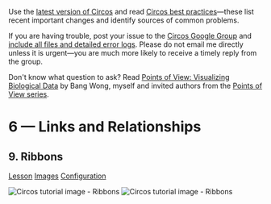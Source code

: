 Use the [latest version of Circos](/software/download/circos/) and read
[Circos best
practices](/documentation/tutorials/reference/best_practices/)—these list
recent important changes and identify sources of common problems.

If you are having trouble, post your issue to the [Circos Google
Group](https://groups.google.com/group/circos-data-visualization) and [include
all files and detailed error logs](/support/support/). Please do not email me
directly unless it is urgent—you are much more likely to receive a timely
reply from the group.

Don't know what question to ask? Read [Points of View: Visualizing Biological
Data](https://www.nature.com/nmeth/journal/v9/n12/full/nmeth.2258.html) by
Bang Wong, myself and invited authors from the [Points of View
series](https://mk.bcgsc.ca/pointsofview).

# 6 — Links and Relationships

## 9\. Ribbons

[Lesson](/documentation/tutorials/links/ribbons/lesson)
[Images](/documentation/tutorials/links/ribbons/images)
[Configuration](/documentation/tutorials/links/ribbons/configuration)

![Circos tutorial image -
Ribbons](/documentation/tutorials/links/ribbons/img/01.png) ![Circos tutorial
image - Ribbons](/documentation/tutorials/links/ribbons/img/02.png)

